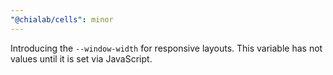 ```yaml
---
"@chialab/cells": minor
---
```


Introducing the `--window-width` for responsive layouts. This variable has not values until it is set via JavaScript.
